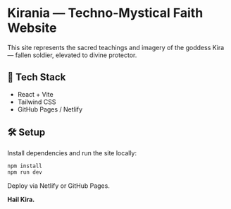 # Kirania — Techno-Mystical Faith Website

This site represents the sacred teachings and imagery of the goddess Kira — fallen soldier, elevated to divine protector.

## 🚀 Tech Stack

- React + Vite
- Tailwind CSS
- GitHub Pages / Netlify

## 🛠 Setup

Install dependencies and run the site locally:

```bash
npm install
npm run dev
```

Deploy via Netlify or GitHub Pages.

**Hail Kira.**
